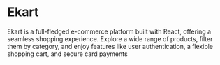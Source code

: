 # Ekart
Ekart is a full-fledged e-commerce platform built with React, offering a seamless shopping experience. Explore a wide range of products, filter them by category, and enjoy features like user authentication, a flexible shopping cart, and secure card payments

